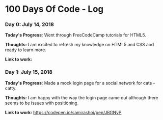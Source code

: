 # 100 Days Of Code - Log

### Day 0: July 14, 2018
**Today's Progress**: Went through FreeCodeCamp tutorials for HTML5.

**Thoughts:** I am excited to refresh my knowledge on HTML5 and CSS and ready to learn more.

**Link to work:** 


### Day 1: July 15, 2018
**Today's Progress**: Made a mock login page for a social network for cats - catty.

**Thoughts:** I am happy with the way the login page came out although there seems to be issues with positioning.

**Link to work:** https://codepen.io/samirashoi/pen/JBGNvP 
